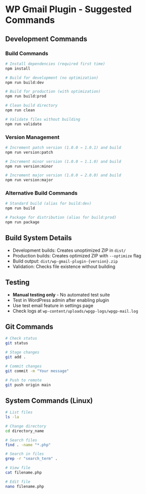 # WP Gmail Plugin - Suggested Commands

## Development Commands

### Build Commands
```bash
# Install dependencies (required first time)
npm install

# Build for development (no optimization)
npm run build:dev

# Build for production (with optimization) 
npm run build:prod

# Clean build directory
npm run clean

# Validate files without building
npm run validate
```

### Version Management
```bash
# Increment patch version (1.0.0 → 1.0.1) and build
npm run version:patch

# Increment minor version (1.0.0 → 1.1.0) and build
npm run version:minor

# Increment major version (1.0.0 → 2.0.0) and build
npm run version:major
```

### Alternative Build Commands
```bash
# Standard build (alias for build:dev)
npm run build

# Package for distribution (alias for build:prod)
npm run package
```

## Build System Details
- Development builds: Creates unoptimized ZIP in `dist/`
- Production builds: Creates optimized ZIP with `--optimize` flag
- Build output: `dist/wp-gmail-plugin-{version}.zip`
- Validation: Checks file existence without building

## Testing
- **Manual testing only** - No automated test suite
- Test in WordPress admin after enabling plugin
- Use test email feature in settings page
- Check logs at `wp-content/uploads/wpgp-logs/wpgp-mail.log`

## Git Commands
```bash
# Check status
git status

# Stage changes
git add .

# Commit changes
git commit -m "Your message"

# Push to remote
git push origin main
```

## System Commands (Linux)
```bash
# List files
ls -la

# Change directory
cd directory_name

# Search files
find . -name "*.php"

# Search in files
grep -r "search_term" .

# View file
cat filename.php

# Edit file
nano filename.php
```
